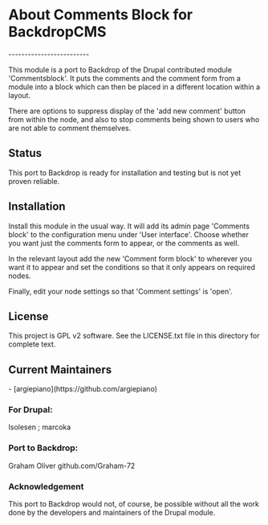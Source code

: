 <h1>About Comments Block for BackdropCMS</h1>
-------------------------

This module is a port to Backdrop of the Drupal contributed module 'Commentsblock'. 
It puts the comments and the comment form from a module into a block which can then be placed 
in a different location within a layout.

There are options to suppress display of the 'add new comment' button from within the node, and
also to stop comments being shown to users who are not able to comment themselves.

<h2>Status</h2>
This port to Backdrop is ready for installation and testing but is not yet proven reliable.

<h2>Installation</h2>
Install this module in the usual way.
It will add its admin page 'Comments block' to the configuration menu under 'User interface'.
Choose whether you want just the comments form to appear, or the comments as well.

In the relevant layout add the new 'Comment form block' to wherever you want it to appear
and set the conditions so that it only appears on required nodes.

Finally, edit your node settings so that 'Comment settings' is 'open'.


<h2>License</h2>

This project is GPL v2 software. See the LICENSE.txt file in this directory for complete text.
    
    
<h2>Current Maintainers</h2>
- [argiepiano](https://github.com/argiepiano)

<h3>For Drupal:</h3>
Isolesen ;  marcoka


<h3>Port to Backdrop:</h3>
Graham Oliver github.com/Graham-72

<h3>Acknowledgement</h3>

This port to Backdrop would not, of course, be possible without all the work done by the developers 
and maintainers of the Drupal module.
